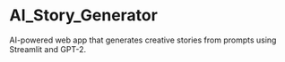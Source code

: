 # AI_Story_Generator
AI-powered web app that generates creative stories from prompts using Streamlit and GPT-2.
